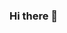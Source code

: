 ### Hi there 👋

<!--
**Noela-Murugi/Noela-Murugi** is a ✨ _special_ ✨ repository because its `README.md` (this file) appears on your GitHub profile.

- 🌱 I’m currently learning how to become a professional full-stack developer 👯
- 📫 You can reach me via email: noela.murugi@student.moringaschool.com 
- ⚡ Fun fact: I like coding 

-✨HAPPY CODING!!✨
       😄
-->
